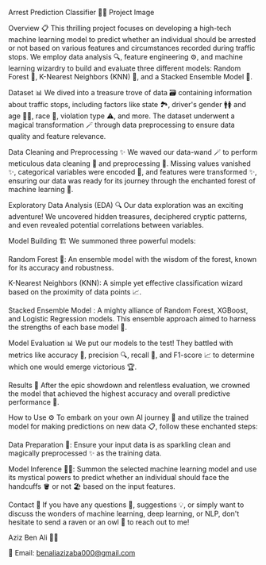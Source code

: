 Arrest Prediction Classifier 🚓💡
Project Image

Overview 📋
This thrilling project focuses on developing a high-tech machine learning model to predict whether an individual should be arrested or not based on various features and circumstances recorded during traffic stops. We employ data analysis 🔍, feature engineering ⚙️, and machine learning wizardry to build and evaluate three different models: Random Forest 🌲, K-Nearest Neighbors (KNN) 🧮, and a Stacked Ensemble Model 🚀.

Dataset 📊
We dived into a treasure trove of data 🗃️ containing information about traffic stops, including factors like state 🏞️, driver's gender 🚹🚺 and age 👴👵, race 🏁, violation type ⚠️, and more. The dataset underwent a magical transformation 🪄 through data preprocessing to ensure data quality and feature relevance.

Data Cleaning and Preprocessing ✨
We waved our data-wand 🪄 to perform meticulous data cleaning 🧹 and preprocessing 🧰. Missing values vanished ✨, categorical variables were encoded 🎨, and features were transformed ✨, ensuring our data was ready for its journey through the enchanted forest of machine learning 🌲.

Exploratory Data Analysis (EDA) 🔍
Our data exploration was an exciting adventure! We uncovered hidden treasures, deciphered cryptic patterns, and even revealed potential correlations between variables.

Model Building 🏗️
We summoned three powerful models:

Random Forest 🌲: An ensemble model with the wisdom of the forest, known for its accuracy and robustness.

K-Nearest Neighbors (KNN): A simple yet effective classification wizard based on the proximity of data points 📈.

Stacked Ensemble Model : A mighty alliance of Random Forest, XGBoost, and Logistic Regression models. This ensemble approach aimed to harness the strengths of each base model 🦄.

Model Evaluation 📊
We put our models to the test! They battled with metrics like accuracy 🎯, precision 🔍, recall 📢, and F1-score 📈 to determine which one would emerge victorious 🏆.

Results 🎉
After the epic showdown and relentless evaluation, we crowned the model that achieved the highest accuracy and overall predictive performance 🤩.

How to Use ⚙️
To embark on your own AI journey 🚀 and utilize the trained model for making predictions on new data 📋, follow these enchanted steps:

Data Preparation 🧹: Ensure your input data is as sparkling clean and magically preprocessed ✨ as the training data.

Model Inference 🧙‍♂️: Summon the selected machine learning model and use its mystical powers to predict whether an individual should face the handcuffs 🪣 or not 🏖️ based on the input features.

Contact 📧
If you have any questions 🤔, suggestions 💡, or simply want to discuss the wonders of machine learning, deep learning, or NLP, don't hesitate to send a raven or an owl 🦉 to reach out to me!

Aziz Ben Ali 🧙‍♂️

📧 Email: benaliazizaba000@gmail.com
